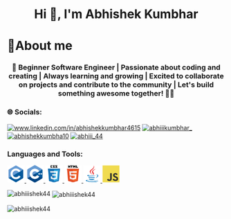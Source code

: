<h1 align="center">Hi 👋, I'm Abhishek Kumbhar</h1> 
<h1 align="left">💫About me</h1>
<h3 align="center">👋 Beginner Software Engineer | Passionate about coding and creating | Always learning and growing | Excited to collaborate on projects and contribute to the community | Let's build something awesome together! 🚀✨</h3>

<h3 align="left">🌐 Socials:</h3>

<p align="left">
<a href="https://linkedin.com/in/www.linkedin.com/in/abhishekkumbhar4615" target="blank"><img align="center" src="https://raw.githubusercontent.com/rahuldkjain/github-profile-readme-generator/master/src/images/icons/Social/linked-in-alt.svg" alt="www.linkedin.com/in/abhishekkumbhar4615" height="30" width="40" /></a>
<a href="https://instagram.com/abhiiikumbhar_" target="blank"><img align="center" src="https://raw.githubusercontent.com/rahuldkjain/github-profile-readme-generator/master/src/images/icons/Social/instagram.svg" alt="abhiiikumbhar_" height="30" width="40" /></a>
<a href="https://www.hackerrank.com/abhishekkumbha10" target="blank"><img align="center" src="https://raw.githubusercontent.com/rahuldkjain/github-profile-readme-generator/master/src/images/icons/Social/hackerrank.svg" alt="abhishekkumbha10" height="30" width="40" /></a>
<a href="https://www.leetcode.com/abhiii_44" target="blank"><img align="center" src="https://raw.githubusercontent.com/rahuldkjain/github-profile-readme-generator/master/src/images/icons/Social/leet-code.svg" alt="abhiii_44" height="30" width="40" /></a>
</p>

<h3 align="left">Languages and Tools:</h3>
<p align="left"> <a href="https://www.cprogramming.com/" target="_blank" rel="noreferrer"> <img src="https://raw.githubusercontent.com/devicons/devicon/master/icons/c/c-original.svg" alt="c" width="40" height="40"/> </a> <a href="https://www.w3schools.com/cpp/" target="_blank" rel="noreferrer"> <img src="https://raw.githubusercontent.com/devicons/devicon/master/icons/cplusplus/cplusplus-original.svg" alt="cplusplus" width="40" height="40"/> </a> <a href="https://www.w3schools.com/css/" target="_blank" rel="noreferrer"> <img src="https://raw.githubusercontent.com/devicons/devicon/master/icons/css3/css3-original-wordmark.svg" alt="css3" width="40" height="40"/> </a> <a href="https://www.w3.org/html/" target="_blank" rel="noreferrer"> <img src="https://raw.githubusercontent.com/devicons/devicon/master/icons/html5/html5-original-wordmark.svg" alt="html5" width="40" height="40"/> </a> <a href="https://www.java.com" target="_blank" rel="noreferrer"> <img src="https://raw.githubusercontent.com/devicons/devicon/master/icons/java/java-original.svg" alt="java" width="40" height="40"/> </a> <a href="https://developer.mozilla.org/en-US/docs/Web/JavaScript" target="_blank" rel="noreferrer"> <img src="https://raw.githubusercontent.com/devicons/devicon/master/icons/javascript/javascript-original.svg" alt="javascript" width="40" height="40"/> </a> </p>

<p><img align="left" src="https://github-readme-stats.vercel.app/api/top-langs?username=abhiiishek44&show_icons=true&locale=en&layout=compact" alt="abhiiishek44" /></p>

<p>&nbsp;<img align="center" src="https://github-readme-stats.vercel.app/api?username=abhiiishek44&show_icons=true&locale=en" alt="abhiiishek44" /></p>

<p><img align="center" src="https://github-readme-streak-stats.herokuapp.com/?user=abhiiishek44&" alt="abhiiishek44" /></p>
